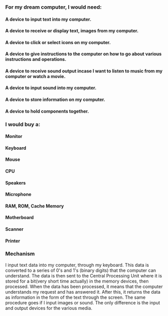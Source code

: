 ### For my dream computer, I would need:
#### A device to input text into my computer.
#### A device to receive or display text, images from my computer.
#### A device to click or select icons on my computer.
#### A device to give instructions to the computer on how to go about various instructions and operations.
#### A device to receive sound output incase I want to listen to music from my computer or watch a movie.
#### A device to input sound into my computer.
#### A device to store information on my computer.
#### A device to hold components together.

### I would buy a:
#### Monitor
#### Keyboard
#### Mouse
#### CPU
#### Speakers
#### Microphone
#### RAM, ROM, Cache Memory 
#### Motherboard
#### Scanner
#### Printer

### Mechanism
I input text data into my computer, through my keyboard. This data is converted to a series of 0's and 1's (binary digits) that the computer can understand. The data is then sent to the Central Processing Unit where it is stored for a bit(very short time actually) in the memory devices, then processed. When the data has been processed, it means that the computer understands my request and has answered it. After this, it returns the data as information in the form of the text through the screen. 
The same procedure goes if I input images or sound. The only difference is the input and output devices for the various media.



